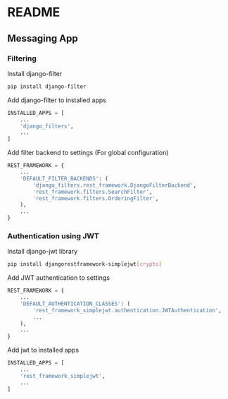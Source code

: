 # README

## Messaging App

### Filtering

Install django-filter

```bash
pip install django-filter
```

Add django-filter to installed apps

```python
INSTALLED_APPS = [
    ...
    'django_filters',
    ...
]
```

Add filter backend to settings (For global configuration)

```python
REST_FRAMEWORK = {
    ...
    'DEFAULT_FILTER_BACKENDS': (
        'django_filters.rest_framework.DjangoFilterBackend',
        'rest_framework.filters.SearchFilter',
        'rest_framework.filters.OrderingFilter',
    ),
    ...
}
```

### Authentication using JWT

Install django-jwt library

```bash
pip install djangorestframework-simplejwt[crypto]
```

Add JWT authentication to settings

```python
REST_FRAMEWORK = {
    ...
    'DEFAULT_AUTHENTICATION_CLASSES': (
        'rest_framework_simplejwt.authentication.JWTAuthentication',
        ...
    ),
    ...
}
```

Add jwt to installed apps

```python
INSTALLED_APPS = [
    ...
    'rest_framework_simplejwt',
    ...
]
```
